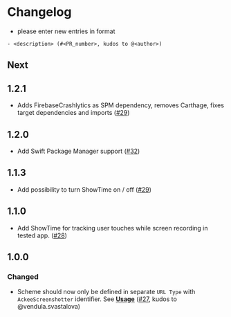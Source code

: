 # Changelog

- please enter new entries in format 

```
- <description> (#<PR_number>, kudos to @<author>)
```

## Next

## 1.2.1

- Adds FirebaseCrashlytics as SPM dependency, removes Carthage, fixes target dependencies and imports ([#29](https://gitlab.ack.ee/iOS/ass/-/merge_requests/33))

## 1.2.0

- Add Swift Package Manager support ([#32](https://gitlab.ack.ee/iOS/ass/-/merge_requests/32))

## 1.1.3

- Add possibility to turn ShowTime on / off ([#29](https://gitlab.ack.ee/iOS/ass/-/merge_requests/30))

## 1.1.0

- Add ShowTime for tracking user touches while screen recording in tested app. ([#28](https://gitlab.ack.ee/iOS/ass/-/merge_requests/28))

## 1.0.0

### Changed

- Scheme should now only be defined in separate `URL Type` with `AckeeScreenshotter` identifier. See **[Usage](README.md#usage)** ([#27](https://gitlab.ack.ee/iOS/ass/-/merge_requests/27), kudos to @vendula.svastalova)
